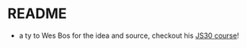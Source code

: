 # README

- a ty to Wes Bos for the idea and source, checkout his [JS30 course](https://javascript30.com)!
